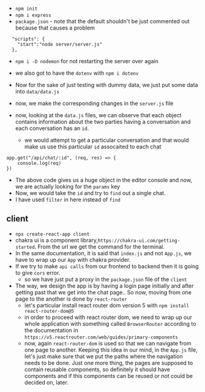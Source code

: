 - `npm init`
- `npm i express`
- `package.json` - note that the default shouldn't be just commented out because that causes a problem 
```
  "scripts": {
    "start":"node server/server.js"
  },
```
- `npm i -D nodemon` for not restarting the server over again
- we also got to have the `dotenv` with `npm i dotenv`

- Now for the sake of just testing with dummy data, we just put some data into `data/data.js`
- now, we make the corresponding changes in the `server.js` file
- now, looking at the `data.js` files, we can observe that each object contains information about the two parties having a conversation and each conversation has an `id`.
    - we would attempt to get a particular conversation and that would make us use this particular `id` assocaited to each chat
```
app.get("/api/chat/:id", (req, res) => {
    console.log(req)
})
```
- The above code gives us a huge object in the editor console and now, we are actually looking for the `params` key
- Now, we would take the `id` and try to `find` out a single chat.
- I have used `filter` in here instead of `find`

## client
- `npx create-react-app client`
- chakra ui is a component library,`https://chakra-ui.com/getting-started`. From the url we get the command for the terminal.
- In the same documentation, it is said that `index.js` and not `App.js`, we have to wrap up our `App` with chakra provider.
- If we try to make `api calls` from our frontend to backend then it is going to give `cors` error.
  - so we have just put a proxy in the `package.json` file of the `client`
- The way, we design the app is by having a login page initially and after getting past that we get into the chat page.. So now, moving from one page to the another is done by `react-router`
  - let's particular install react router dom version 5 with `npm install react-router-dom@5`
  - in order to proceed with react router dom, we need to wrap up our whole application with something called `BrowserRouter` according to the documentation in `https://v5.reactrouter.com/web/guides/primary-components`
  - now, again `react-router-dom` is used so that we can navigate from one page to another. Keeping this idea in our mind, in the `App.js` file, let's just make sure that we put the paths where the navigation needs to be done. Just one more thing, the pages are supposed to contain reusable components, so definitely it should have components and if this components can be reused or not could be decided on, later.